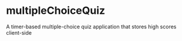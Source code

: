 # multipleChoiceQuiz
A timer-based multiple-choice quiz application that stores high scores client-side
